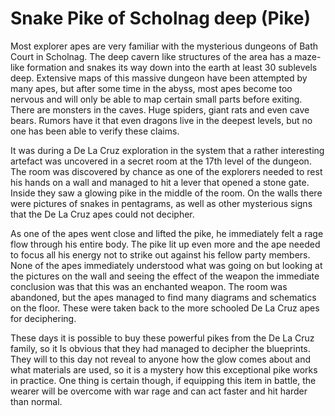 # Snake Pike of Scholnag deep (Pike)

Most explorer apes are very familiar with the mysterious dungeons of Bath Court in Scholnag. The deep cavern like structures of the area has a maze-like formation and snakes its way down into the earth at least 30 sublevels deep. Extensive maps of this massive dungeon have been attempted by many apes, but after some time in the abyss, most apes become too nervous and will only be able to map certain small parts before exiting. There are monsters in the caves. Huge spiders, giant rats and even cave bears. Rumors have it that even dragons live in the deepest levels, but no one has been able to verify these claims.

It was during a De La Cruz exploration in the system that a rather interesting artefact was uncovered in a secret room at the 17th level of the dungeon. The room was discovered by chance as one of the explorers needed to rest his hands on a wall and managed to hit a lever that opened a stone gate. Inside they saw a glowing pike in the middle of the room. On the walls there were pictures of snakes in pentagrams, as well as other mysterious signs that the De La Cruz apes could not decipher.

As one of the apes went close and lifted the pike, he immediately felt a rage flow through his entire body. The pike lit up even more and the ape needed to focus all his energy not to strike out against his fellow party members. None of the apes immediately understood what was going on but looking at the pictures on the wall and seeing the effect of the weapon the immediate conclusion was that this was an enchanted weapon. The room was abandoned, but the apes managed to find many diagrams and schematics on the floor. These were taken back to the more schooled De La Cruz apes for deciphering.

These days it is possible to buy these powerful pikes from the De La Cruz family, so it Is obvious that they had managed to decipher the blueprints. They will to this day not reveal to anyone how the glow comes about and what materials are used, so it is a mystery how this exceptional pike works in practice. One thing is certain though, if equipping this item in battle, the wearer will be overcome with war rage and can act faster and hit harder than normal.
